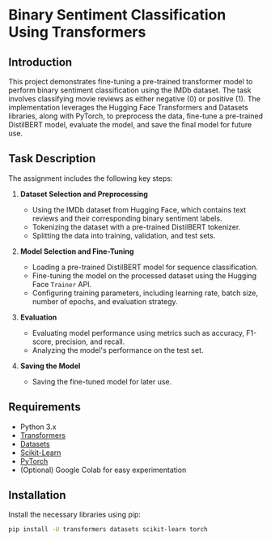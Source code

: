 # Binary Sentiment Classification Using Transformers

## Introduction

This project demonstrates fine-tuning a pre-trained transformer model to perform binary sentiment classification using the IMDb dataset. The task involves classifying movie reviews as either negative (0) or positive (1). The implementation leverages the Hugging Face Transformers and Datasets libraries, along with PyTorch, to preprocess the data, fine-tune a pre-trained DistilBERT model, evaluate the model, and save the final model for future use.

## Task Description

The assignment includes the following key steps:

1. **Dataset Selection and Preprocessing**  
   - Using the IMDb dataset from Hugging Face, which contains text reviews and their corresponding binary sentiment labels.
   - Tokenizing the dataset with a pre-trained DistilBERT tokenizer.
   - Splitting the data into training, validation, and test sets.

2. **Model Selection and Fine-Tuning**  
   - Loading a pre-trained DistilBERT model for sequence classification.
   - Fine-tuning the model on the processed dataset using the Hugging Face `Trainer` API.
   - Configuring training parameters, including learning rate, batch size, number of epochs, and evaluation strategy.

3. **Evaluation**  
   - Evaluating model performance using metrics such as accuracy, F1-score, precision, and recall.
   - Analyzing the model's performance on the test set.

4. **Saving the Model**  
   - Saving the fine-tuned model for later use.

## Requirements

- Python 3.x
- [Transformers](https://github.com/huggingface/transformers)
- [Datasets](https://github.com/huggingface/datasets)
- [Scikit-Learn](https://scikit-learn.org/)
- [PyTorch](https://pytorch.org/)
- (Optional) Google Colab for easy experimentation

## Installation

Install the necessary libraries using pip:

```bash
pip install -U transformers datasets scikit-learn torch
